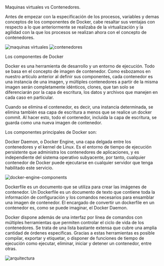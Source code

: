 Maquinas virtuales vs Contenedores.

Antes de empezar con la especificación de los procesos, variables y demas conceptos de los componentes de Docker, cabe resaltar sus ventajas con respecto a lo que anteriormente se realizaba de la virtualización y la agilidad con la que los procesos se realizan ahora con el concepto de contenedores.

![maquinas virtuales](https://user-images.githubusercontent.com/101933399/187817198-8d6f62e9-0c31-4e32-a9af-5aa6a5c7ae56.jpg) ![contenedores](https://user-images.githubusercontent.com/101933399/187817214-96340f04-ece8-4b94-a8cf-b780442ebea6.jpg)

Los componentes de Docker

Docker es una herramienta de desarrollo y un entorno de ejecución. Todo se basa en el concepto de imagen de contenedor. Como esbozamos en nuestro artículo anterior al definir sus componentes, cada contenedor es una instancia de una imagen, y múltiples contenedores a partir de la misma imagen serán completamente idénticos, clones, que tan solo se diferenciarán por la capa de escritura, los datos y archivos que manejen en cada caso en particular.

Cuando se elimina el contenedor, es decir, una instancia determinada, se elimina también esa capa de escritura a menos que se realice un docker commit. Al hacer esto, todo el contenedor, incluida la capa de escritura, se guarda como una nueva imagen de contenedor.

Los componentes principales de Docker son:

Docker Daemon, o Docker Engine, una capa delgada entre los contenedores y el kernel de Linux. Es el entorno de tiempo de ejecución persistente que administra los contenedores de aplicaciones, y es independiente del sistema operativo subyacente, por tanto, cualquier contenedor de Docker puede ejecutarse en cualquier servidor que tenga habilitado este servicio.

![docker-engine-components](https://user-images.githubusercontent.com/101933399/187815986-762e9971-b56f-4355-8fd7-549035cb13d0.png)

Dockerfile es un documento que se utiliza para crear las imágenes de contenedor. Un Dockerfile es un documento de texto que contiene toda la información de configuración y los comandos necesarios para ensamblar una imagen de contenedor. El encargado de convertir un dockerfile en un contenedor es, como se puede imaginar, el Docker Daemon.

Docker dispone además de una interfaz por línea de comandos con múltiples herramientas que permiten controlar el ciclo de vida de los contenedores. Se trata de una lista bastante extensa que cubre una amplia cantidad de órdenes específicas. Gracias a estas herramientas es posible compilar, exportar y etiquetar, o disponer de funciones de tiempo de ejecución como ejecutar, eliminar, iniciar y detener un contenedor, entre otras.

![arquitectura](https://user-images.githubusercontent.com/101933399/187817608-547288d2-574f-4aa0-af79-4923328539c9.jpg)
